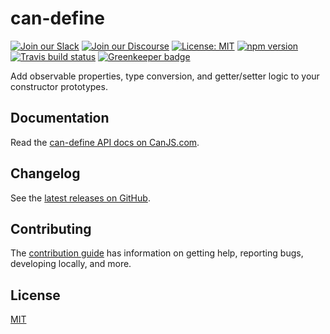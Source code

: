 # can-define

[![Join our Slack](https://img.shields.io/badge/slack-join%20chat-611f69.svg)](https://www.bitovi.com/community/slack?utm_source=badge&utm_medium=badge&utm_campaign=pr-badge&utm_content=badge)
[![Join our Discourse](https://img.shields.io/discourse/https/forums.bitovi.com/posts.svg)](https://forums.bitovi.com/?utm_source=badge&utm_medium=badge&utm_campaign=pr-badge&utm_content=badge)
[![License: MIT](https://img.shields.io/badge/license-MIT-blue.svg)](https://github.com/canjs/can-define/blob/master/LICENSE)
[![npm version](https://badge.fury.io/js/can-define.svg)](https://www.npmjs.com/package/can-define)
[![Travis build status](https://travis-ci.org/canjs/can-define.svg?branch=master)](https://travis-ci.org/canjs/can-define)
[![Greenkeeper badge](https://badges.greenkeeper.io/canjs/can-define.svg)](https://greenkeeper.io/)

Add observable properties, type conversion, and getter/setter logic to your constructor prototypes.

## Documentation

Read the [can-define API docs on CanJS.com](https://canjs.com/doc/can-define.html).

## Changelog

See the [latest releases on GitHub](https://github.com/canjs/can-define/releases).

## Contributing

The [contribution guide](https://github.com/canjs/can-define/blob/master/CONTRIBUTING.md) has information on getting help, reporting bugs, developing locally, and more.

## License

[MIT](https://github.com/canjs/can-define/blob/master/LICENSE)
